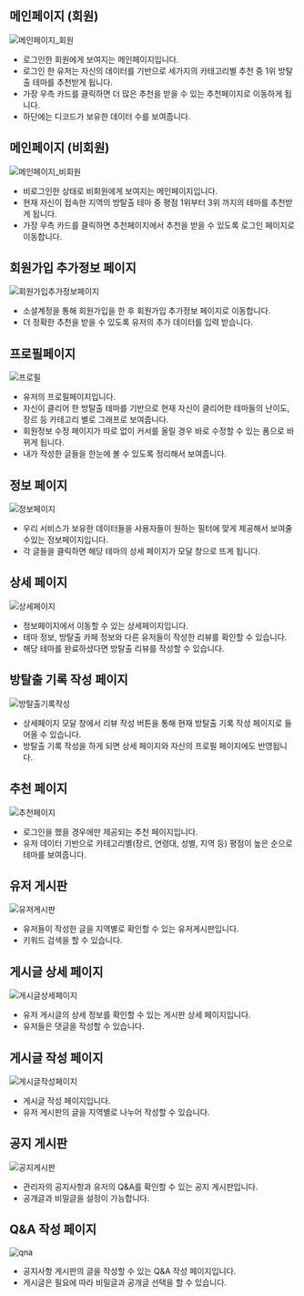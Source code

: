 ## 메인페이지 (회원)

![메인페이지_회원](md-images/%EB%A9%94%EC%9D%B8%ED%8E%98%EC%9D%B4%EC%A7%80_%ED%9A%8C%EC%9B%90.png)

- 로그인한 회원에게 보여지는 메인페이지입니다.
- 로그인 한 유저는 자신의 데이터를 기반으로 세가지의 카테고리별 추천 중 1위 방탈출 테마를 추천받게 됩니다.
- 가장 우측 카드를 클릭하면 더 많은 추천을  받을 수 있는 추천페이지로 이동하게 됩니다.
- 하단에는 디코드가 보유한 데이터 수를 보여줍니다.

## 메인페이지 (비회원)

![메인페이지_비회원](md-images/%EB%A9%94%EC%9D%B8%ED%8E%98%EC%9D%B4%EC%A7%80_%EB%B9%84%ED%9A%8C%EC%9B%90.png)

- 비로그인한 상태로 비회원에게 보여지는 메인페이지입니다.
- 현재 자신이 접속한 지역의 방탈출 테마 중 평점 1위부터 3위 까지의 테마를 추천받게 됩니다.
- 가장 우측 카드를 클릭하면 추천페이지에서 추천을 받을 수 있도록 로그인 페이지로 이동합니다.

## 회원가입 추가정보 페이지

![회원가입추가정보페이지](md-images/%ED%9A%8C%EC%9B%90%EA%B0%80%EC%9E%85%EC%B6%94%EA%B0%80%EC%A0%95%EB%B3%B4%ED%8E%98%EC%9D%B4%EC%A7%80.png)

- 소셜계정을 통해 회원가입을 한 후 회원가입 추가정보 페이지로 이동합니다.
- 더 정확한 추천을 받을 수 있도록 유저의 추가 데이터를 입력 받습니다.

## 프로필페이지

![프로필](md-images/%ED%94%84%EB%A1%9C%ED%95%84.png)

- 유저의 프로필페이지입니다.
- 자신이 클리어 한 방탈출 테마를 기반으로 현재 자신이 클리어한 테마들의 난이도, 장르 등 카테고리 별로 그래프로 보여줍니다.
- 회원정보 수정 페이지가 따로 없이 커서를 올릴 경우 바로 수정할 수 있는 폼으로 바뀌게 됩니다.
- 내가 작성한 글들을 한눈에 볼 수 있도록 정리해서 보여줍니다.

## 정보 페이지

![정보페이지](md-images/%EC%A0%95%EB%B3%B4%ED%8E%98%EC%9D%B4%EC%A7%80.png)

- 우리 서비스가 보유한 데이터들을 사용자들이 원하는 필터에 맞게 제공해서 보여줄 수있는 정보페이지입니다.
- 각 글들을 클릭하면 해당 테마의 상세 페이지가 모달 창으로 뜨게 됩니다.

## 상세 페이지

![상세페이지](md-images/%EC%83%81%EC%84%B8%ED%8E%98%EC%9D%B4%EC%A7%80.png)

- 정보페이지에서 이동할 수 있는 상세페이지입니다.
- 테마 정보, 방탈출 카페 정보와 다른 유저들이 작성한 리뷰를 확인할 수 있습니다.
- 해당 테마를 완료하셨다면 방탈출 리뷰를 작성할 수 있습니다.

## 방탈출 기록 작성 페이지

![방탈출기록작성](md-images/%EB%B0%A9%ED%83%88%EC%B6%9C%EA%B8%B0%EB%A1%9D%EC%9E%91%EC%84%B1.png)

- 상세페이지 모달 창에서 리뷰 작성 버튼을 통해 현재 방탈출 기록 작성 페이지로 들어올 수 있습니다.
- 방탈출 기록 작성을 하게 되면 상세 페이지와 자신의 프로필 페이지에도 반영됩니다.

## 추천 페이지

![추천페이지](md-images/%EC%B6%94%EC%B2%9C%ED%8E%98%EC%9D%B4%EC%A7%80.png)

- 로그인을 했을 경우에만 제공되는 추천 페이지입니다.
- 유저 데이터 기반으로 카테고리별(장르, 연령대, 성별, 지역 등) 평점이 높은 순으로 테마를 보여줍니다.

## 유저 게시판

![유저게시판](md-images/%EC%9C%A0%EC%A0%80%EA%B2%8C%EC%8B%9C%ED%8C%90.png)

- 유저들이 작성한 글을 지역별로 확인할 수 있는 유저게시판입니다.
- 키워드 검색을 할 수 있습니다.

## 게시글 상세 페이지

![게시글상세페이지](md-images/%EA%B2%8C%EC%8B%9C%EA%B8%80%EC%83%81%EC%84%B8%ED%8E%98%EC%9D%B4%EC%A7%80.png)

- 유저 게시글의 상세 정보를 확인할 수 있는 게시판 상세 페이지입니다.
- 유저들은 댓글을 작성할 수 있습니다.

## 게시글 작성 페이지

![게시글작성페이지](md-images/%EA%B2%8C%EC%8B%9C%EA%B8%80%EC%9E%91%EC%84%B1%ED%8E%98%EC%9D%B4%EC%A7%80.png)

- 게시글 작성 페이지입니다.
- 유저 게시판의 글을 지역별로 나누어 작성할 수 있습니다.

## 공지 게시판

![공지게시판](md-images/%EA%B3%B5%EC%A7%80%EA%B2%8C%EC%8B%9C%ED%8C%90.png)

- 관리자의 공지사항과 유저의 Q&A를 확인할 수 있는 공지 게시판입니다.
- 공개글과 비밀글을  설정이 가능합니다.

## Q&A 작성 페이지

![qna](md-images/qna.png)

- 공지사항 게시판의 글을 작성할 수 있는 Q&A 작성 페이지입니다.
- 게시글은 필요에 따라 비밀글과 공개글 선택을 할 수 있습니다.